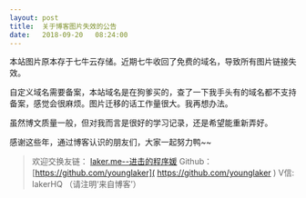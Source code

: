 ```yaml
---
layout: post
title:  关于博客图片失效的公告
date:   2018-09-20	 08:24:00
---
```


<!-- ![关于博客图片失效的公告][1] -->



本站图片原本存于七牛云存储。近期七牛收回了免费的域名，导致所有图片链接失效。

自定义域名需要备案，本站域名是在狗爹买的，查了一下我手头有的域名都不支持备案，感觉会很麻烦。图片迁移的话工作量很大。我再想办法。

虽然博文质量一般，但对我而言是很好的学习记录，还是希望能重新弄好。

感谢这些年，通过博客认识的朋友们，大家一起努力鸭~~

<!--more-->
> 欢迎交换友链： [laker.me--进击的程序媛]( http://laker.me/blog )
> Github：[https://github.com/younglaker]( https://github.com/younglaker )
> V信: lakerHQ （请注明‘来自博客’）

  [1]: http://wx4.sinaimg.cn/large/6d184cefly1fvzxnqr4qpj20p00463z2.jpg